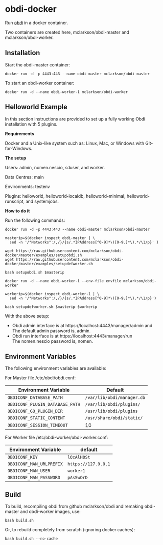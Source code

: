 # obdi-docker

Run [obdi](https://github.com/mclarkson/obdi) in a docker container.

Two containers are created here, mclarkson/obdi-master and mclarkson/obdi-worker.

## Installation

Start the obdi-master container:

```
docker run -d -p 4443:443 --name obdi-master mclarkson/obdi-master
```

To start an obdi-worker container:

```
docker run -d --name obdi-worker-1 mclarkson/obdi-worker
```

## Helloworld Example

In this section instructions are provided to set up a fully working Obdi
installation with 5 plugins.

**Requirements**

Docker and a Unix-like system such as: Linux, Mac, or Windows with
Git-for-Windows.

**The setup**

Users: admin, nomen.nescio, sduser, and worker.

Data Centres: main

Environments: testenv

Plugins: helloworld, helloworld-localdb, helloworld-minimal,
helloworld-runscript, and systemjobs.

**How to do it**

Run the following commands:

```
docker run -d -p 4443:443 --name obdi-master mclarkson/obdi-master

masterip=$(docker inspect obdi-master | \
  sed -n '/"Networks":/,/}/{s/.*IPAddress[^0-9]*\([0-9.]*\).*/\1/p}' )

wget https://raw.githubusercontent.com/mclarkson/obdi-docker/master/examples/setupobdi.sh
wget https://raw.githubusercontent.com/mclarkson/obdi-docker/master/examples/setupdefworker.sh

bash setupobdi.sh $masterip

docker run -d --name obdi-worker-1 --env-file envfile mclarkson/obdi-worker

workerip=$(docker inspect obdi-worker-1 | \
  sed -n '/"Networks":/,/}/{s/.*IPAddress[^0-9]*\([0-9.]*\).*/\1/p}')

bash setupdefworker.sh $masterip $workerip
```

With the above setup:

* Obdi admin interface is at https://localhost:4443/manager/admin and<br>
  The default admin password is, admin.<br>
* Obdi run interface is at https://localhost:4443/manager/run<br>
  The nomen.nescio password is, nomen.

## Environment Variables

The following environment variables are available:

For Master file /etc/obdi/obdi.conf:

| Environment Variable  | Default |
| ------------- | ------------- |
| `OBDICONF_DATABASE_PATH`        | `/var/lib/obdi/manager.db` |
| `OBDICONF_PLUGIN_DATABASE_PATH` | `/var/lib/obdi/plugins/` |
| `OBDICONF_GO_PLUGIN_DIR`        | `/usr/lib/obdi/plugins` |
| `OBDICONF_STATIC_CONTENT`       | `/usr/share/obdi/static/` |
| `OBDICONF_SESSION_TIMEOUT`      | 10 |

For Worker file /etc/obdi-worker/obdi-worker.conf:

| Environment Variable  | default |
| ------------- | ------------- |
| `OBDICONF_KEY`        | `lOcAlH0St` |
| `OBDICONF_MAN_URLPREFIX` | `https://127.0.0.1` |
| `OBDICONF_MAN_USER`        | `worker1` |
| `OBDICONF_MAN_PASSWORD`        | `pAsSwOrD` |

## Build

To build, recompiling obdi from github mclarkson/obdi and remaking
obdi-master and obdi-worker images, use:

```
bash build.sh
```

Or, to rebuild completely from scratch (ignoring docker caches):

```
bash build.sh --no-cache
```
